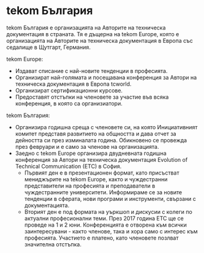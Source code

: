 # tekom България

tekom България е организацията на Авторите на техническа документация в страната. Тя е дъщерна на tekom Europe, която е организацията на Авторите на техническа документация в Европа със седалище в Щутгарт, Германия.

tekom Europe:  
* Издават списание с най-новите тенденции в професията.
* Организират най-голямата и посещавана конференция за Автори на техническа документация в Европа tcworld.
* Организират сертификационни курсове.
* Предоставят отстъпки на членовете за участие във всяка конференция, в която са организиатори.

tekom България:  
* Организира годишна среща с членовете си, на която Инициативният комитет представя развитието на общността и дава отчет за дейността си през изминалата година. Обикновено се провежда през февруари и е само за членове на организацията.
* Заедно с tekom Europe организира двудневната годишна конференция за Автори на техническа документация Evolution of Technical Communication (ETC) в София.      
    * Първият ден е в презентационен формат, като присъстват мениджърите на tekom Europe, както и чуждестранни представители на професията и преподаватели в чуждестранните университети. Информираме се за новите тенденции в сферата, нови програми и инструменти, свързани с документацията. 
    * Вторият ден е под формата на уъркшоп и дискусии с колеги по актуални професионални теми. 
  През 2017 година ETC ще се проведе на 1 и 2 юни. Конференцията е отворена към всички заинтересувани - както членове, така и хора само с интерес към професията. Участието е платено, като членовете позлват значителна отстъпка.

    
 
